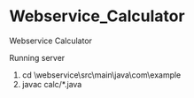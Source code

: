 # Webservice_Calculator
Webservice Calculator

Running server

1) cd \webservice\src\main\java\com\example
2) javac calc/*.java
